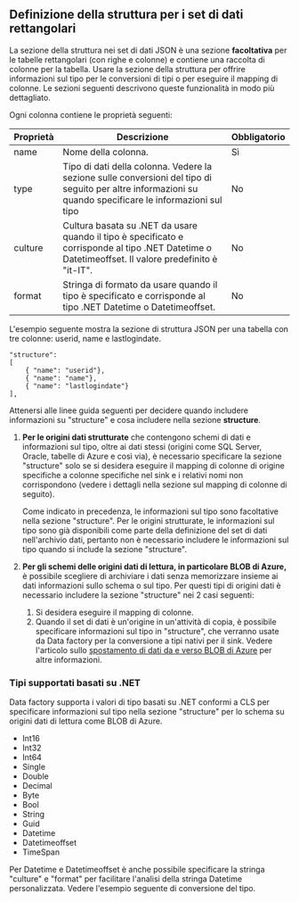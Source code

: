 ## Definizione della struttura per i set di dati rettangolari
La sezione della struttura nei set di dati JSON è una sezione **facoltativa** per le tabelle rettangolari (con righe e colonne) e contiene una raccolta di colonne per la tabella. Usare la sezione della struttura per offrire informazioni sul tipo per le conversioni di tipi o per eseguire il mapping di colonne. Le sezioni seguenti descrivono queste funzionalità in modo più dettagliato.

Ogni colonna contiene le proprietà seguenti:

| Proprietà | Descrizione | Obbligatorio |
| -------- | ----------- | -------- |
| name | Nome della colonna. | Sì |
| type | Tipo di dati della colonna. Vedere la sezione sulle conversioni del tipo di seguito per altre informazioni su quando specificare le informazioni sul tipo | No |
| culture | Cultura basata su .NET da usare quando il tipo è specificato e corrisponde al tipo .NET Datetime o Datetimeoffset. Il valore predefinito è "it-IT". | No |
| format | Stringa di formato da usare quando il tipo è specificato e corrisponde al tipo .NET Datetime o Datetimeoffset. | No |

L'esempio seguente mostra la sezione di struttura JSON per una tabella con tre colonne: userid, name e lastlogindate.

    "structure": 
    [
        { "name": "userid"},
        { "name": "name"},
        { "name": "lastlogindate"}
    ],

Attenersi alle linee guida seguenti per decidere quando includere informazioni su "structure" e cosa includere nella sezione **structure**.

1.	**Per le origini dati strutturate** che contengono schemi di dati e informazioni sul tipo, oltre ai dati stessi (origini come SQL Server, Oracle, tabelle di Azure e così via), è necessario specificare la sezione "structure" solo se si desidera eseguire il mapping di colonne di origine specifiche a colonne specifiche nel sink e i relativi nomi non corrispondono (vedere i dettagli nella sezione sul mapping di colonne di seguito). 

	Come indicato in precedenza, le informazioni sul tipo sono facoltative nella sezione "structure". Per le origini strutturate, le informazioni sul tipo sono già disponibili come parte della definizione del set di dati nell'archivio dati, pertanto non è necessario includere le informazioni sul tipo quando si include la sezione "structure".
2. **Per gli schemi delle origini dati di lettura, in particolare BLOB di Azure,** è possibile scegliere di archiviare i dati senza memorizzare insieme ai dati informazioni sullo schema o sul tipo. Per questi tipi di origini dati è necessario includere la sezione "structure" nei 2 casi seguenti:
	1. Si desidera eseguire il mapping di colonne.
	2. Quando il set di dati è un'origine in un'attività di copia, è possibile specificare informazioni sul tipo in "structure", che verranno usate da Data factory per la conversione a tipi nativi per il sink. Vedere l'articolo sullo [spostamento di dati da e verso BLOB di Azure](../articles/data-factory/data-factory-azure-blob-connector.md) per altre informazioni.

### Tipi supportati basati su .NET 
Data factory supporta i valori di tipo basati su .NET conformi a CLS per specificare informazioni sul tipo nella sezione "structure" per lo schema su origini dati di lettura come BLOB di Azure.

- Int16
- Int32 
- Int64
- Single
- Double
- Decimal
- Byte
- Bool
- String 
- Guid
- Datetime
- Datetimeoffset
- TimeSpan 

Per Datetime e Datetimeoffset è anche possibile specificare la stringa "culture" e "format" per facilitare l'analisi della stringa Datetime personalizzata. Vedere l'esempio seguente di conversione del tipo.

<!---HONumber=AcomDC_0413_2016-->